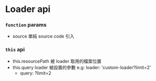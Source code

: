 # Loader api

### `function` params

- source 單純 source code 引入

### `this` api

- this.resourcePath 被 loader 取用的檔案位置
- this.query loader 被設置的參數 e.g: loader: 'custom-loader?limit=2'
  - query: ?limit=2
